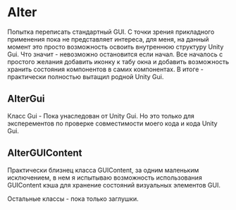 ﻿Alter
=========
Попытка переписать стандартный GUI.
С точки зрения прикладного применения пока не представляет интереса, для меня, на данный момент это просто возможность освоить внутреннюю структуру Unity Gui.
Что значит - невозможно остановится если начал. Все началось с простого желания добавить иконку к табу окна и добавить возможность хранить состояния компонентов в самих компонентах. В итоге - практически полностью вытащил родной Unity Gui.



AlterGui
--------
Класс Gui - Пока унаследован от Unity Gui. Но это только для эксперементов по проверке совместимости моего кода и кода Unity Gui.


AlterGUIContent
---------------
Практически близнец класса GUIContent, за одним маленьким исключением, в нем я испытываю возможность использования GUIContent кэша для хранение состояний визуальных элементов GUI.


Остальные классы - пока только заглушки.
